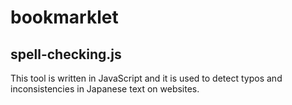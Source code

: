 # bookmarklet
## spell-checking.js
This tool is written in JavaScript and it is used to detect typos and inconsistencies in Japanese text on websites.
